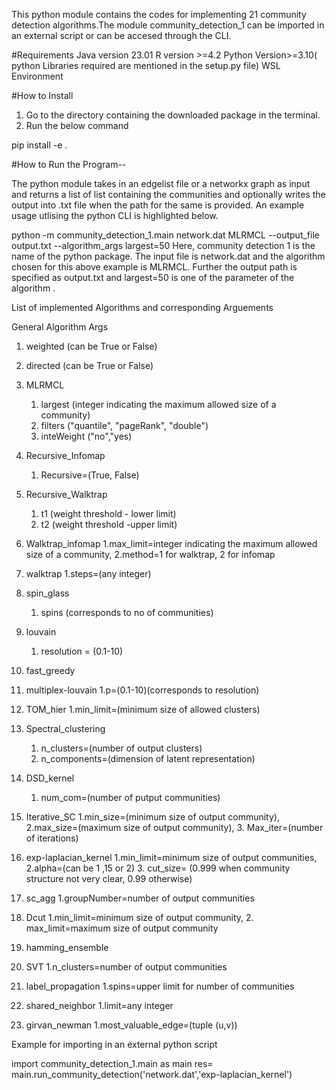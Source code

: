 This python module contains the codes for implementing 21 community detection algorithms.The  module community_detection_1 can be imported in an 
external script or can be accesed through the CLI. 

#Requirements
Java version 23.01
R version >=4.2
Python Version>=3.10( python Libraries required are mentioned in the setup.py file)
WSL Environment

#How to Install
1. Go to the directory containing the downloaded package in the terminal.
2. Run the below command

pip install -e .

#How to Run the Program--

The python module takes in an edgelist file or a networkx graph as input and returns a list of list containing the communities and optionally writes the output into .txt file when the path for the same is provided. An example usage utlising the python CLI is highlighted below. 

python -m community_detection_1.main network.dat MLRMCL --output_file output.txt --algorithm_args largest=50 
Here, community detection 1 is the name of the python package. The input file is network.dat and the algorithm chosen for this above example is MLRMCL. Further the output path is specified as output.txt and largest=50 is one of the parameter of the algorithm .

List of implemented Algorithms and corresponding  Arguements

General Algorithm Args
1. weighted (can be True or False)
2. directed (can be True or False)

1. MLRMCL
    1. largest (integer indicating the maximum allowed size of a community) 
    2. filters ("quantile", "pageRank", "double")
    3. inteWeight ("no","yes)

2. Recursive_Infomap
    1. Recursive=(True, False)
3. Recursive_Walktrap
    1. t1 (weight threshold - lower limit)
    2. t2 (weight threshold -upper limit)
4. Walktrap_infomap
    1.max_limit=integer indicating the maximum allowed size of a community,
    2.method=1 for walktrap, 2 for infomap
5. walktrap
    1.steps=(any integer)
6. spin_glass
    1. spins (corresponds to no of communities)
7. louvain
    1. resolution = (0.1-10)
8. fast_greedy
9. multiplex-louvain
    1.p=(0.1-10)(corresponds to resolution)
10. TOM_hier
    1.min_limit=(minimum size of allowed clusters)
11. Spectral_clustering
    1. n_clusters=(number of output clusters)
    2. n_components=(dimension of latent representation)
12. DSD_kernel
    1. num_com=(number of putput communities)
13. Iterative_SC
    1.min_size=(minimum size of output community),
    2.max_size=(maximum size of output community), 
    3. Max_iter=(number of iterations)
14. exp-laplacian_kernel
    1.min_limit=minimum size of output communities,
    2.alpha=(can be 1 ,15 or 2)
    3. cut_size= (0.999 when community structure not very clear, 0.99 otherwise)
15. sc_agg
    1.groupNumber=number of output communities
16. Dcut
    1.min_limit=minimum size of output community,
    2. max_limit=maximum size of output community
17. hamming_ensemble
18. SVT
    1.n_clusters=number of output communities
19. label_propagation
    1.spins=upper limit for number of communities
20. shared_neighbor
    1.limit=any integer
21. girvan_newman
    1.most_valuable_edge=(tuple (u,v))

Example for importing in an external python script


import community_detection_1.main as main
res= main.run_community_detection('network.dat','exp-laplacian_kernel')
